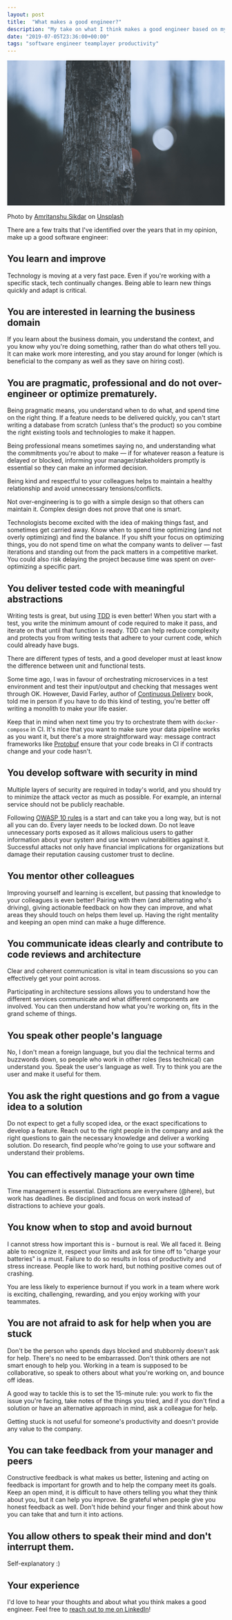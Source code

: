 ```yaml
---
layout: post
title:  "What makes a good engineer?"
description: "My take on what I think makes a good engineer based on my learnings"
date: "2019-07-05T23:36:00+00:00"
tags: "software engineer teamplayer productivity"
---
```


![What makes a great engineer?](/assets/images/posts/what-makes-a-great-engineer.jpg "What makes a great engineer?")

Photo by [Amritanshu Sikdar](https://unsplash.com/@da_sikka_x?utm_source=unsplash&utm_medium=referral&utm_content=creditCopyText) on [Unsplash](https://unsplash.com/search/photos/perfect?utm_source=unsplash&utm_medium=referral&utm_content=creditCopyText)

There are a few traits that I've identified over the years that in my opinion, make up a good software engineer:

## You learn and improve

Technology is moving at a very fast pace. Even if you're working with a specific stack, tech continually changes. Being able to learn new things quickly and adapt is critical.

## You are interested in learning the business domain

If you learn about the business domain, you understand the context, and you know why you're doing something, rather than do what others tell you. It can make work more interesting, and you stay around for longer (which is beneficial to the company as well as they save on hiring cost).

## You are pragmatic, professional and do not over-engineer or optimize prematurely.

Being pragmatic means, you understand when to do what, and spend time on the right thing. If a feature needs to be delivered quickly, you can't start writing a database from scratch (unless that's the product) so you combine the right existing tools and technologies to make it happen.

Being professional means sometimes saying no, and understanding what the commitments you're about to make — if for whatever reason a feature is delayed or blocked, informing your manager/stakeholders promptly is essential so they can make an informed decision.

Being kind and respectful to your colleagues helps to maintain a healthy relationship and avoid unnecessary tensions/conflicts.

Not over-engineering is to go with a simple design so that others can maintain it. Complex design does not prove that one is smart.

Technologists become excited with the idea of making things fast, and sometimes get carried away. Know when to spend time optimizing (and not overly optimizing) and find the balance. If you shift your focus on optimizing things, you do not spend time on what the company wants to deliver — fast iterations and standing out from the pack matters in a competitive market. You could also risk delaying the project because time was spent on over-optimizing a specific part.

## You deliver tested code with meaningful abstractions

Writing tests is great, but using [TDD](https://en.wikipedia.org/wiki/Test-driven_development) is even better! When you start with a test, you write the minimum amount of code required to make it pass, and iterate on that until that function is ready. TDD can help reduce complexity and protects you from writing tests that adhere to your current code, which could already have bugs. 

There are different types of tests, and a good developer must at least know the difference between unit and functional tests.

Some time ago, I was in favour of orchestrating microservices in a test environment and test their input/output and checking that messages went through OK. However, David Farley, author of [Continuous Delivery](https://www.continuous-delivery.co.uk/) book, told me in person if you have to do this kind of testing, you're better off writing a monolith to make your life easier.

Keep that in mind when next time you try to orchestrate them with `docker-compose` in CI. It's nice that you want to make sure your data pipeline works as you want it, but there's a more straightforward way: message contract frameworks like [Protobuf](https://developers.google.com/protocol-buffers/) ensure that your code breaks in CI if contracts change and your code hasn't.

## You develop software with security in mind

Multiple layers of security are required in today's world, and you should try to minimize the attack vector as much as possible. For example, an internal service should not be publicly reachable.

Following [OWASP 10 rules](https://www.veracode.com/directory/owasp-top-10) is a start and can take you a long way, but is not all you can do. Every layer needs to be locked down. Do not leave unnecessary ports exposed as it allows malicious users to gather information about your system and use known vulnerabilities against it. Successful attacks not only have financial implications for organizations but damage their reputation causing customer trust to decline.

## You mentor other colleagues

Improving yourself and learning is excellent, but passing that knowledge to your colleagues is even better! Pairing with them (and alternating who's driving), giving actionable feedback on how they can improve, and what areas they should touch on helps them level up. Having the right mentality and keeping an open mind can make a huge difference.

## You communicate ideas clearly and contribute to code reviews and architecture

Clear and coherent communication is vital in team discussions so you can effectively get your point across.

Participating in architecture sessions allows you to understand how the different services communicate and what different components are involved. You can then understand how what you're working on, fits in the grand scheme of things.

## You speak other people's language

No, I don't mean a foreign language, but you dial the technical terms and buzzwords down, so people who work in other roles (less technical) can understand you. Speak the user's language as well. Try to think you are the user and make it useful for them.

## You ask the right questions and go from a vague idea to a solution

Do not expect to get a fully scoped idea, or the exact specifications to develop a feature. Reach out to the right people in the company and ask the right questions to gain the necessary knowledge and deliver a working solution. Do research, find people who're going to use your software and understand their problems.

## You can effectively manage your own time

Time management is essential. Distractions are everywhere (@here), but work has deadlines. Be disciplined and focus on work instead of distractions to achieve your goals.

## You know when to stop and avoid burnout

I cannot stress how important this is - burnout is real. We all faced it. Being able to recognize it, respect your limits and ask for time off to "charge your batteries" is a must. Failure to do so results in loss of productivity and stress increase. People like to work hard, but nothing positive comes out of crashing.

You are less likely to experience burnout if you work in a team where work is exciting, challenging, rewarding, and you enjoy working with your teammates.

## You are not afraid to ask for help when you are stuck

Don't be the person who spends days blocked and stubbornly doesn't ask for help. There's no need to be embarrassed. Don't think others are not smart enough to help you. Working in a team is supposed to be collaborative, so speak to others about what you're working on, and bounce off ideas.

A good way to tackle this is to set the 15-minute rule: you work to fix the issue you're facing, take notes of the things you tried, and if you don't find a solution or have an alternative approach in mind, ask a colleague for help.

Getting stuck is not useful for someone's productivity and doesn't provide any value to the company.

## You can take feedback from your manager and peers

Constructive feedback is what makes us better, listening and acting on feedback is important for growth and to help the company meet its goals.
Keep an open mind, it is difficult to have others telling you what they think about you, but it can help you improve. Be grateful when people give you honest feedback as well. Don't hide behind your finger and think about how you can take that and turn it into actions.

## You allow others to speak their mind and don't interrupt them.

Self-explanatory :)

## Your experience

I'd love to hear your thoughts and about what you think makes a good engineer. Feel free to [reach out to me on LinkedIn](https://www.linkedin.com/in/george-g-279883115/)!
